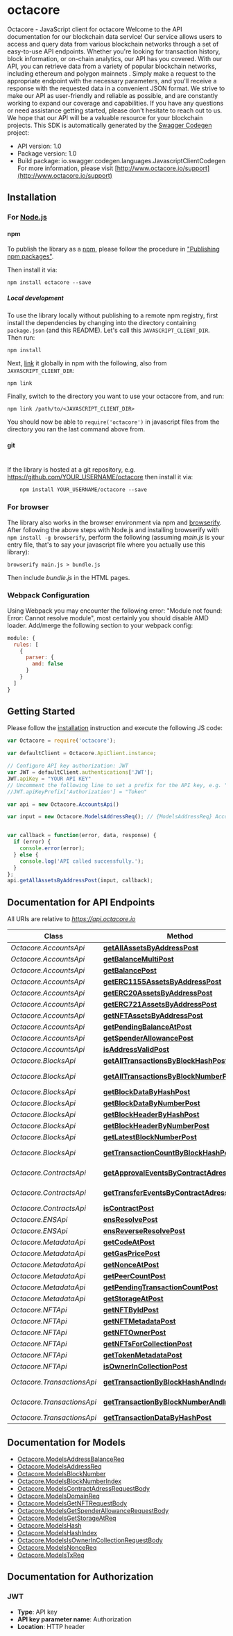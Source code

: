 # octacore

Octacore - JavaScript client for octacore
Welcome to the API documentation for our blockchain data service! Our service allows users to access and query data from various blockchain networks through a set of easy-to-use API endpoints. Whether you're looking for transaction history, block information, or on-chain analytics, our API has you covered. With our API, you can retrieve data from a variety of popular blockchain networks, including ethereum and polygon mainnets . Simply make a request to the appropriate endpoint with the necessary parameters, and you'll receive a response with the requested data in a convenient JSON format. We strive to make our API as user-friendly and reliable as possible, and are constantly working to expand our coverage and capabilities. If you have any questions or need assistance getting started, please don't hesitate to reach out to us. We hope that our API will be a valuable resource for your blockchain projects.
This SDK is automatically generated by the [Swagger Codegen](https://github.com/swagger-api/swagger-codegen) project:

- API version: 1.0
- Package version: 1.0
- Build package: io.swagger.codegen.languages.JavascriptClientCodegen
For more information, please visit [http://www.octacore.io/support](http://www.octacore.io/support)

## Installation

### For [Node.js](https://nodejs.org/)

#### npm

To publish the library as a [npm](https://www.npmjs.com/),
please follow the procedure in ["Publishing npm packages"](https://docs.npmjs.com/getting-started/publishing-npm-packages).

Then install it via:

```shell
npm install octacore --save
```

##### Local development

To use the library locally without publishing to a remote npm registry, first install the dependencies by changing 
into the directory containing `package.json` (and this README). Let's call this `JAVASCRIPT_CLIENT_DIR`. Then run:

```shell
npm install
```

Next, [link](https://docs.npmjs.com/cli/link) it globally in npm with the following, also from `JAVASCRIPT_CLIENT_DIR`:

```shell
npm link
```

Finally, switch to the directory you want to use your octacore from, and run:

```shell
npm link /path/to/<JAVASCRIPT_CLIENT_DIR>
```

You should now be able to `require('octacore')` in javascript files from the directory you ran the last 
command above from.

#### git
#
If the library is hosted at a git repository, e.g.
https://github.com/YOUR_USERNAME/octacore
then install it via:

```shell
    npm install YOUR_USERNAME/octacore --save
```

### For browser

The library also works in the browser environment via npm and [browserify](http://browserify.org/). After following
the above steps with Node.js and installing browserify with `npm install -g browserify`,
perform the following (assuming *main.js* is your entry file, that's to say your javascript file where you actually 
use this library):

```shell
browserify main.js > bundle.js
```

Then include *bundle.js* in the HTML pages.

### Webpack Configuration

Using Webpack you may encounter the following error: "Module not found: Error:
Cannot resolve module", most certainly you should disable AMD loader. Add/merge
the following section to your webpack config:

```javascript
module: {
  rules: [
    {
      parser: {
        amd: false
      }
    }
  ]
}
```

## Getting Started

Please follow the [installation](#installation) instruction and execute the following JS code:

```javascript
var Octacore = require('octacore');

var defaultClient = Octacore.ApiClient.instance;

// Configure API key authorization: JWT
var JWT = defaultClient.authentications['JWT'];
JWT.apiKey = "YOUR API KEY"
// Uncomment the following line to set a prefix for the API key, e.g. "Token" (defaults to null)
//JWT.apiKeyPrefix['Authorization'] = "Token"

var api = new Octacore.AccountsApi()

var input = new Octacore.ModelsAddressReq(); // {ModelsAddressReq} Account Address


var callback = function(error, data, response) {
  if (error) {
    console.error(error);
  } else {
    console.log('API called successfully.');
  }
};
api.getAllAssetsByAddressPost(input, callback);

```

## Documentation for API Endpoints

All URIs are relative to *https://api.octacore.io*

Class | Method | HTTP request | Description
------------ | ------------- | ------------- | -------------
*Octacore.AccountsApi* | [**getAllAssetsByAddressPost**](docs/AccountsApi.md#getAllAssetsByAddressPost) | **POST** /getAllAssetsByAddress | getAllAssetsByAddress
*Octacore.AccountsApi* | [**getBalanceMultiPost**](docs/AccountsApi.md#getBalanceMultiPost) | **POST** /getBalanceMulti | getBalanceMulti
*Octacore.AccountsApi* | [**getBalancePost**](docs/AccountsApi.md#getBalancePost) | **POST** /getBalance | getBalance
*Octacore.AccountsApi* | [**getERC1155AssetsByAddressPost**](docs/AccountsApi.md#getERC1155AssetsByAddressPost) | **POST** /getERC1155AssetsByAddress | getERC1155AssetsByAddress
*Octacore.AccountsApi* | [**getERC20AssetsByAddressPost**](docs/AccountsApi.md#getERC20AssetsByAddressPost) | **POST** /getERC20AssetsByAddress | getERC20AssetsByAddress
*Octacore.AccountsApi* | [**getERC721AssetsByAddressPost**](docs/AccountsApi.md#getERC721AssetsByAddressPost) | **POST** /getERC721AssetsByAddress | getERC721AssetsByAddress
*Octacore.AccountsApi* | [**getNFTAssetsByAddressPost**](docs/AccountsApi.md#getNFTAssetsByAddressPost) | **POST** /getNFTAssetsByAddress | getNFTAssetsByAddress
*Octacore.AccountsApi* | [**getPendingBalanceAtPost**](docs/AccountsApi.md#getPendingBalanceAtPost) | **POST** /getPendingBalanceAt | getPendingBalanceAt
*Octacore.AccountsApi* | [**getSpenderAllowancePost**](docs/AccountsApi.md#getSpenderAllowancePost) | **POST** /getSpenderAllowance | getSpenderAllowance
*Octacore.AccountsApi* | [**isAddressValidPost**](docs/AccountsApi.md#isAddressValidPost) | **POST** /isAddressValid | isAddressValid
*Octacore.BlocksApi* | [**getAllTransactionsByBlockHashPost**](docs/BlocksApi.md#getAllTransactionsByBlockHashPost) | **POST** /getAllTransactionsByBlockHash | getAllTransactionsByBlockHash
*Octacore.BlocksApi* | [**getAllTransactionsByBlockNumberPost**](docs/BlocksApi.md#getAllTransactionsByBlockNumberPost) | **POST** /getAllTransactionsByBlockNumber | getAllTransactionsByBlockNumber
*Octacore.BlocksApi* | [**getBlockDataByHashPost**](docs/BlocksApi.md#getBlockDataByHashPost) | **POST** /getBlockDataByHash | getBlockDataByHash
*Octacore.BlocksApi* | [**getBlockDataByNumberPost**](docs/BlocksApi.md#getBlockDataByNumberPost) | **POST** /getBlockDataByNumber | getBlockDataByNumber
*Octacore.BlocksApi* | [**getBlockHeaderByHashPost**](docs/BlocksApi.md#getBlockHeaderByHashPost) | **POST** /getBlockHeaderByHash | Returns the block header.
*Octacore.BlocksApi* | [**getBlockHeaderByNumberPost**](docs/BlocksApi.md#getBlockHeaderByNumberPost) | **POST** /getBlockHeaderByNumber | getBlockHeaderByNumber
*Octacore.BlocksApi* | [**getLatestBlockNumberPost**](docs/BlocksApi.md#getLatestBlockNumberPost) | **POST** /getLatestBlockNumber | getLatestBlockNumber
*Octacore.BlocksApi* | [**getTransactionCountByBlockHashPost**](docs/BlocksApi.md#getTransactionCountByBlockHashPost) | **POST** /getTransactionCountByBlockHash | getTransactionCountByBlockHash
*Octacore.ContractsApi* | [**getApprovalEventsByContractAdressPost**](docs/ContractsApi.md#getApprovalEventsByContractAdressPost) | **POST** /getApprovalEventsByContractAdress | getApprovalEventsByContractAdress
*Octacore.ContractsApi* | [**getTransferEventsByContractAdressPost**](docs/ContractsApi.md#getTransferEventsByContractAdressPost) | **POST** /getTransferEventsByContractAdress | getTransferEventsByContractAdress
*Octacore.ContractsApi* | [**isContractPost**](docs/ContractsApi.md#isContractPost) | **POST** /isContract | isContract
*Octacore.ENSApi* | [**ensResolvePost**](docs/ENSApi.md#ensResolvePost) | **POST** /ensResolve | ensResolve
*Octacore.ENSApi* | [**ensReverseResolvePost**](docs/ENSApi.md#ensReverseResolvePost) | **POST** /ensReverseResolve | ensReverseResolve
*Octacore.MetadataApi* | [**getCodeAtPost**](docs/MetadataApi.md#getCodeAtPost) | **POST** /getCodeAt | getCodeAt
*Octacore.MetadataApi* | [**getGasPricePost**](docs/MetadataApi.md#getGasPricePost) | **POST** /getGasPrice | getGasPrice
*Octacore.MetadataApi* | [**getNonceAtPost**](docs/MetadataApi.md#getNonceAtPost) | **POST** /getNonceAt | getNonceAt
*Octacore.MetadataApi* | [**getPeerCountPost**](docs/MetadataApi.md#getPeerCountPost) | **POST** /getPeerCount | getPeerCount
*Octacore.MetadataApi* | [**getPendingTransactionCountPost**](docs/MetadataApi.md#getPendingTransactionCountPost) | **POST** /getPendingTransactionCount | getPendingTransactionCount
*Octacore.MetadataApi* | [**getStorageAtPost**](docs/MetadataApi.md#getStorageAtPost) | **POST** /getStorageAt | getStorageAt
*Octacore.NFTApi* | [**getNFTByIdPost**](docs/NFTApi.md#getNFTByIdPost) | **POST** /getNFTById | getNFTById
*Octacore.NFTApi* | [**getNFTMetadataPost**](docs/NFTApi.md#getNFTMetadataPost) | **POST** /getNFTMetadata | getNFTMetadata
*Octacore.NFTApi* | [**getNFTOwnerPost**](docs/NFTApi.md#getNFTOwnerPost) | **POST** /getNFTOwner | getNFTOwner
*Octacore.NFTApi* | [**getNFTsForCollectionPost**](docs/NFTApi.md#getNFTsForCollectionPost) | **POST** /getNFTsForCollection | getNFTsForCollection
*Octacore.NFTApi* | [**getTokenMetadataPost**](docs/NFTApi.md#getTokenMetadataPost) | **POST** /getTokenMetadata | getTokenMetadata
*Octacore.NFTApi* | [**isOwnerInCollectionPost**](docs/NFTApi.md#isOwnerInCollectionPost) | **POST** /isOwnerInCollection | isOwnerInCollection
*Octacore.TransactionsApi* | [**getTransactionByBlockHashAndIndexPost**](docs/TransactionsApi.md#getTransactionByBlockHashAndIndexPost) | **POST** /getTransactionByBlockHashAndIndex | getTransactionByBlockHashAndIndex
*Octacore.TransactionsApi* | [**getTransactionByBlockNumberAndIndexPost**](docs/TransactionsApi.md#getTransactionByBlockNumberAndIndexPost) | **POST** /getTransactionByBlockNumberAndIndex | getTransactionByBlockNumberAndIndex
*Octacore.TransactionsApi* | [**getTransactionDataByHashPost**](docs/TransactionsApi.md#getTransactionDataByHashPost) | **POST** /getTransactionDataByHash | getTransactionDataByHash


## Documentation for Models

 - [Octacore.ModelsAddressBalanceReq](docs/ModelsAddressBalanceReq.md)
 - [Octacore.ModelsAddressReq](docs/ModelsAddressReq.md)
 - [Octacore.ModelsBlockNumber](docs/ModelsBlockNumber.md)
 - [Octacore.ModelsBlockNumberIndex](docs/ModelsBlockNumberIndex.md)
 - [Octacore.ModelsContractAdressRequestBody](docs/ModelsContractAdressRequestBody.md)
 - [Octacore.ModelsDomainReq](docs/ModelsDomainReq.md)
 - [Octacore.ModelsGetNFTRequestBody](docs/ModelsGetNFTRequestBody.md)
 - [Octacore.ModelsGetSpenderAllowanceRequestBody](docs/ModelsGetSpenderAllowanceRequestBody.md)
 - [Octacore.ModelsGetStorageAtReq](docs/ModelsGetStorageAtReq.md)
 - [Octacore.ModelsHash](docs/ModelsHash.md)
 - [Octacore.ModelsHashIndex](docs/ModelsHashIndex.md)
 - [Octacore.ModelsIsOwnerInCollectionRequestBody](docs/ModelsIsOwnerInCollectionRequestBody.md)
 - [Octacore.ModelsNonceReq](docs/ModelsNonceReq.md)
 - [Octacore.ModelsTxReq](docs/ModelsTxReq.md)


## Documentation for Authorization


### JWT

- **Type**: API key
- **API key parameter name**: Authorization
- **Location**: HTTP header

